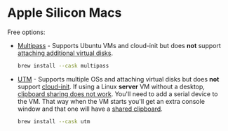 # Apple Silicon Macs

Free options:

* [Multipass](https://dev.to/santisbon/running-an-ubuntu-vm-on-apple-silicon-fem) - Supports Ubuntu VMs and cloud-init but does **not** support [attaching additional virtual disks](https://github.com/canonical/multipass/issues/2303).
    ```sh
    brew install --cask multipass
    ```
* [UTM](https://mac.getutm.app) - Supports multiple OSs and attaching virtual disks but does **not** support [cloud-init](https://github.com/utmapp/UTM/discussions/3618). If using a Linux **server** VM without a desktop, [clipboard sharing does not work](https://github.com/utmapp/UTM/issues/1204). You'll need to add a serial device to the VM. That way when the VM starts you'll get an extra console window and that one will have a [shared clipboard](https://docs.getutm.app/settings-qemu/sharing/). 
    ```sh
    brew install --cask utm
    ```